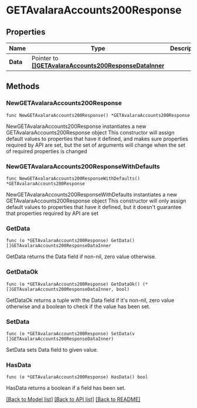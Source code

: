# GETAvalaraAccounts200Response

## Properties

Name | Type | Description | Notes
------------ | ------------- | ------------- | -------------
**Data** | Pointer to [**[]GETAvalaraAccounts200ResponseDataInner**](GETAvalaraAccounts200ResponseDataInner.md) |  | [optional] 

## Methods

### NewGETAvalaraAccounts200Response

`func NewGETAvalaraAccounts200Response() *GETAvalaraAccounts200Response`

NewGETAvalaraAccounts200Response instantiates a new GETAvalaraAccounts200Response object
This constructor will assign default values to properties that have it defined,
and makes sure properties required by API are set, but the set of arguments
will change when the set of required properties is changed

### NewGETAvalaraAccounts200ResponseWithDefaults

`func NewGETAvalaraAccounts200ResponseWithDefaults() *GETAvalaraAccounts200Response`

NewGETAvalaraAccounts200ResponseWithDefaults instantiates a new GETAvalaraAccounts200Response object
This constructor will only assign default values to properties that have it defined,
but it doesn't guarantee that properties required by API are set

### GetData

`func (o *GETAvalaraAccounts200Response) GetData() []GETAvalaraAccounts200ResponseDataInner`

GetData returns the Data field if non-nil, zero value otherwise.

### GetDataOk

`func (o *GETAvalaraAccounts200Response) GetDataOk() (*[]GETAvalaraAccounts200ResponseDataInner, bool)`

GetDataOk returns a tuple with the Data field if it's non-nil, zero value otherwise
and a boolean to check if the value has been set.

### SetData

`func (o *GETAvalaraAccounts200Response) SetData(v []GETAvalaraAccounts200ResponseDataInner)`

SetData sets Data field to given value.

### HasData

`func (o *GETAvalaraAccounts200Response) HasData() bool`

HasData returns a boolean if a field has been set.


[[Back to Model list]](../README.md#documentation-for-models) [[Back to API list]](../README.md#documentation-for-api-endpoints) [[Back to README]](../README.md)


